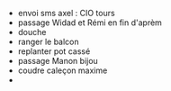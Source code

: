 - envoi sms axel : CIO tours
- passage Widad et Rémi en fin d'aprèm
- douche
- ranger le balcon
- replanter pot cassé
- passage Manon bijou
- coudre caleçon maxime
- 